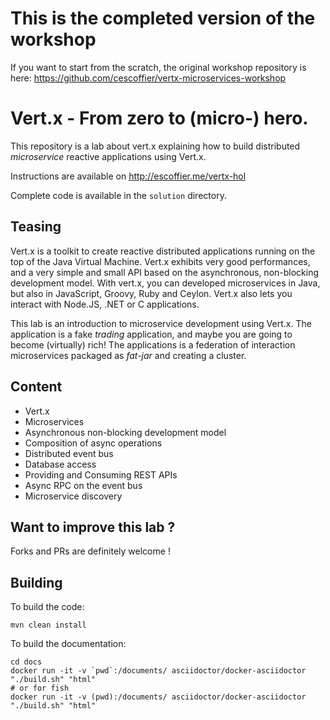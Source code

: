 # This is the completed version of the workshop
If you want to start from the scratch, the original workshop repository is here: https://github.com/cescoffier/vertx-microservices-workshop

# Vert.x - From zero to (micro-) hero.

This repository is a lab about vert.x explaining how to build distributed _microservice_ reactive applications using
Vert.x.

Instructions are available on http://escoffier.me/vertx-hol

Complete code is available in the `solution` directory.

## Teasing

Vert.x is a toolkit to create reactive distributed applications running on the top of the Java Virtual Machine. Vert.x
exhibits very good performances, and a very simple and small API based on the asynchronous, non-blocking
development model.  With vert.x, you can developed microservices in Java, but also in JavaScript, Groovy, Ruby and
Ceylon. Vert.x also lets you interact with Node.JS, .NET or C applications.  

This lab is an introduction to microservice development using Vert.x. The application is a fake _trading_
application, and maybe you are going to become (virtually) rich! The applications is a federation of interaction microservices packaged as _fat-jar_ and creating a cluster.

## Content

 * Vert.x
 * Microservices
 * Asynchronous non-blocking development model
 * Composition of async operations
 * Distributed event bus
 * Database access
 * Providing and Consuming REST APIs
 * Async RPC on the event bus
 * Microservice discovery

## Want to improve this lab ?

Forks and PRs are definitely welcome !

## Building

To build the code:

    mvn clean install

To build the documentation:

    cd docs
    docker run -it -v `pwd`:/documents/ asciidoctor/docker-asciidoctor "./build.sh" "html"
    # or for fish
    docker run -it -v (pwd):/documents/ asciidoctor/docker-asciidoctor "./build.sh" "html"
